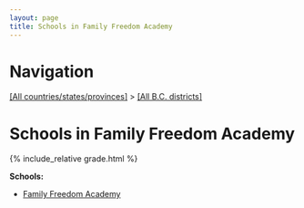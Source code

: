 ```yaml
---
layout: page
title: Schools in Family Freedom Academy
---
```

# Navigation

[[All countries/states/provinces]](../..) > [[All B.C. districts]](..)

# Schools in Family Freedom Academy

{% include_relative grade.html %}

**Schools:**

- [Family Freedom Academy](Family_Freedom_Academy.md)
